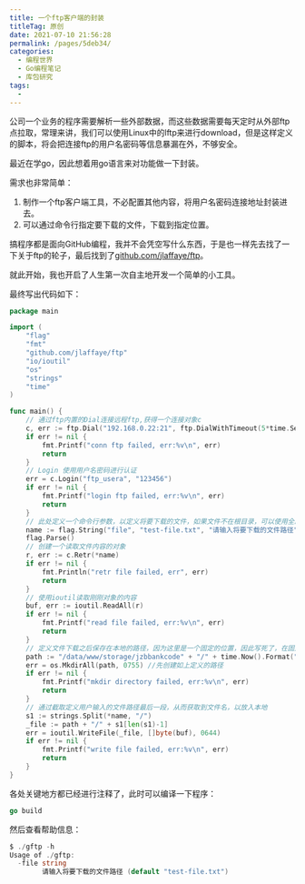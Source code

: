 ```yaml
---
title: 一个ftp客户端的封装
titleTag: 原创
date: 2021-07-10 21:56:28
permalink: /pages/5deb34/
categories:
  - 编程世界
  - Go编程笔记
  - 库包研究
tags:
  - 
---
```


公司一个业务的程序需要解析一些外部数据，而这些数据需要每天定时从外部ftp点拉取，常理来讲，我们可以使用Linux中的lftp来进行download，但是这样定义的脚本，将会把连接ftp的用户名密码等信息暴漏在外，不够安全。

最近在学go，因此想着用go语言来对功能做一下封装。

需求也非常简单：

1. 制作一个ftp客户端工具，不必配置其他内容，将用户名密码连接地址封装进去。
2. 可以通过命令行指定要下载的文件，下载到指定位置。

搞程序都是面向GitHub编程，我并不会凭空写什么东西，于是也一样先去找了一下关于ftp的轮子，最后找到了[github.com/jlaffaye/ftp](https://github.com/jlaffaye/ftp)。

就此开始，我也开启了人生第一次自主地开发一个简单的小工具。

最终写出代码如下：

```go
package main

import (
	"flag"
	"fmt"
	"github.com/jlaffaye/ftp"
	"io/ioutil"
	"os"
	"strings"
	"time"
)

func main() {
	// 通过ftp内置的Dial连接远程ftp,获得一个连接对象c
	c, err := ftp.Dial("192.168.0.22:21", ftp.DialWithTimeout(5*time.Second))
	if err != nil {
		fmt.Printf("conn ftp failed, err:%v\n", err)
		return
	}
	// Login 使用用户名密码进行认证
	err = c.Login("ftp_usera", "123456")
	if err != nil {
		fmt.Printf("login ftp failed, err:%v\n", err)
		return
	}
	// 此处定义一个命令行参数，以定义将要下载的文件，如果文件不在根目录，可以使用全路径
	name := flag.String("file", "test-file.txt", "请输入将要下载的文件路径")
	flag.Parse()
	// 创建一个读取文件内容的对象
	r, err := c.Retr(*name)
	if err != nil {
		fmt.Println("retr file failed, err", err)
		return
	}
	// 使用ioutil读取刚刚对象的内容
	buf, err := ioutil.ReadAll(r)
	if err != nil {
		fmt.Printf("read file failed, err:%v\n", err)
		return
	}
	// 定义文件下载之后保存在本地的路径，因为这里是一个固定的位置，因此写死了，在固定路径下，按天进行分割保存
	path := "/data/www/storage/jzbbankcode" + "/" + time.Now().Format("20060102")
	err = os.MkdirAll(path, 0755) //先创建如上定义的路径
	if err != nil {
		fmt.Printf("mkdir directory failed, err:%v\n", err)
		return
	}
	// 通过截取定义用户输入的文件路径最后一段，从而获取到文件名，以放入本地
	s1 := strings.Split(*name, "/")
	_file := path + "/" + s1[len(s1)-1]
	err = ioutil.WriteFile(_file, []byte(buf), 0644)
	if err != nil {
		fmt.Printf("write file failed, err:%v\n", err)
		return
	}
}
```

各处关键地方都已经进行注释了，此时可以编译一下程序：

```go
go build
```

然后查看帮助信息：

```go
$ ./gftp -h
Usage of ./gftp:
  -file string
        请输入将要下载的文件路径 (default "test-file.txt")
```